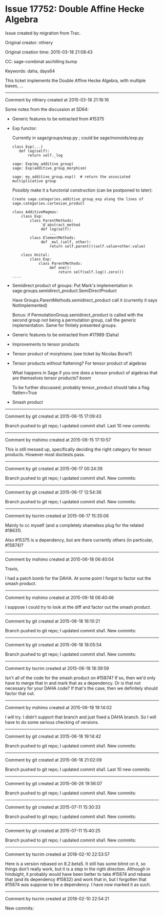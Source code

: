 # Issue 17752: Double Affine Hecke Algebra

Issue created by migration from Trac.

Original creator: nthiery

Original creation time: 2015-03-18 21:08:43

CC:  sage-combinat aschilling bump

Keywords: daha, days64

This ticket implements the Double Affine Hecke Algebra, with multiple bases, ...


---

Comment by nthiery created at 2015-03-18 21:16:16

Some notes from the discussion at SD64:

* Generic features to be extracted from #15375

- Exp functor:

  Currently in sage/groups/exp.py ; could be sage/monoids/exp.py

      class Exp(...)
         def log(self):
             return self._log

      sage: Exp(my_additive_group)
      sage: Exp(additive_group_morphism)

      sage: my_additive_group.exp()  # return the associated multiplicative group

  Possibly make it a functorial construction (can be postponed to later):

      Create sage.categories.additive_group_exp along the lines of
      sage.categories.cartesian_product

      class AdditiveMagmas:
          class Exp:
              class ParentMethods:
                   `@`abstract_method
                   def log(self):
                       ...
              class ElementMethods:
                   def _mul_(self, other):
                       return self.parent()(self.value+other.value)

          class Unital:
              class Exp:
                  class ParentMethods:
                       def one():
                           return self(self.log().zero())
      ....

- Semidirect product of groups:
  Put Mark's implementation in sage.groups.semidirect_product.SemiDirectProduct

  Have Groups.ParentMethods.semidirect_product call it (currently it
  says NotImplemented)

  Bonus: if PermutationGroup.semidirect_product is called with the
  second group not being a permutation group, call the generic
  implementation. Same for finitely presented groups.


* Generic features to be extracted from #17989 (Daha)

- Improvements to tensor products

- Tensor product of morphisms (see ticket by Nicolas Borie?)

- Tensor products without flattening? For tensor product of algebras

  What happens in Sage if you one does a tensor product of algebras
  that are themselves tensor products? *boom*

  To be further discussed; probably tensor_product should take a flag flatten=True

- Smash product


---

Comment by git created at 2015-06-15 17:09:43

Branch pushed to git repo; I updated commit sha1. Last 10 new commits:


---

Comment by mshimo created at 2015-06-15 17:10:57

This is still messed up, specifically deciding the right category for tensor products.
However most doctests pass.


---

Comment by git created at 2015-06-17 00:24:39

Branch pushed to git repo; I updated commit sha1. New commits:


---

Comment by git created at 2015-06-17 12:54:36

Branch pushed to git repo; I updated commit sha1. New commits:


---

Comment by tscrim created at 2015-06-17 15:35:06

Mainly to cc myself (and a completely shameless plug for the related #18631).

Also #15375 is a dependency, but are there currently others (in particular, #15874)?


---

Comment by mshimo created at 2015-06-18 06:40:04

Travis,

I had a patch bomb for the DAHA.
At some point I forgot to factor out the smash product.


---

Comment by mshimo created at 2015-06-18 06:40:46

I suppose I could try to look at the diff and factor out the smash product.


---

Comment by git created at 2015-06-18 16:10:21

Branch pushed to git repo; I updated commit sha1. New commits:


---

Comment by git created at 2015-06-18 18:05:54

Branch pushed to git repo; I updated commit sha1. New commits:


---

Comment by tscrim created at 2015-06-18 18:39:59

Isn't all of the code for the smash product on #15874? If so, then we'd only have to merge that in and mark that as a dependency. Or is that not necessary for your DAHA code? If that's the case, then we definitely should factor that out.


---

Comment by mshimo created at 2015-06-18 19:14:02

I will try. I didn't support that branch and just fixed a DAHA branch. So I will have to do some serious checking of versions.


---

Comment by git created at 2015-06-18 19:14:42

Branch pushed to git repo; I updated commit sha1. New commits:


---

Comment by git created at 2015-06-18 21:02:09

Branch pushed to git repo; I updated commit sha1. Last 10 new commits:


---

Comment by git created at 2015-06-26 19:56:07

Branch pushed to git repo; I updated commit sha1. New commits:


---

Comment by git created at 2015-07-11 15:30:33

Branch pushed to git repo; I updated commit sha1. New commits:


---

Comment by git created at 2015-07-11 15:40:25

Branch pushed to git repo; I updated commit sha1. New commits:


---

Comment by tscrim created at 2018-02-10 22:53:57

Here is a version rebased on 8.2.beta5. It still has some bitrot on it, so things don't really work, but it is a step in the right direction. Although in hindsight, it probably would have been better to take #15874 and rebase that (and its dependency #15832) and work that in, but I forgotten that #15874 was suppose to be a dependency. I have now marked it as such.


---

Comment by tscrim created at 2018-02-10 22:54:21

New commits:
